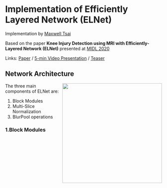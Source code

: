 # Implementation of Efficiently Layered Network (ELNet) 

Implementation by [Maxwell Tsai](https://mxtsai.github.io/)

Based on the paper **Knee Injury Detection using MRI with Efficiently-Layered Network (ELNet)** presented at [MIDL 2020](https://2020.midl.io/)

Links: [Paper](https://arxiv.org/abs/2005.02706) / [5-min Video Presentation](https://www.youtube.com/watch?v=ucWYdEJ545k) / [Teaser](https://www.youtube.com/watch?v=8nO-E_2aNcE)

## Network Architecture
<img src='https://raw.githubusercontent.com/mxtsai/ELNet/master/ELNet_Diagram.png' align="right" width=320>

The three main components of ELNet are:
  1. Block Modules 
  2. Multi-Slice Normalization
  3. BlurPool operations

### 1.Block Modules
<!-- <img src='https://github.com/mxtsai/ELNet/blob/master/Block_Module.png?raw=true' align="right" width=160> -->



